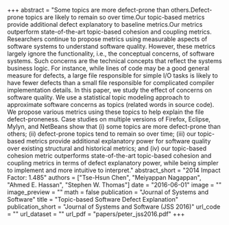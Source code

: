 +++
abstract = "Some topics are more defect-prone than others.Defect-prone topics are likely to remain so over time.Our topic-based metrics provide additional defect explanatory to baseline metrics.Our metrics outperform state-of-the-art topic-based cohesion and coupling metrics. Researchers continue to propose metrics using measurable aspects of software systems to understand software quality. However, these metrics largely ignore the functionality, i.e., the conceptual concerns, of software systems. Such concerns are the technical concepts that reflect the systems business logic. For instance, while lines of code may be a good general measure for defects, a large file responsible for simple I/O tasks is likely to have fewer defects than a small file responsible for complicated compiler implementation details. In this paper, we study the effect of concerns on software quality. We use a statistical topic modeling approach to approximate software concerns as topics (related words in source code). We propose various metrics using these topics to help explain the file defect-proneness. Case studies on multiple versions of Firefox, Eclipse, Mylyn, and NetBeans show that (i) some topics are more defect-prone than others; (ii) defect-prone topics tend to remain so over time; (iii) our topic-based metrics provide additional explanatory power for software quality over existing structural and historical metrics; and (iv) our topic-based cohesion metric outperforms state-of-the-art topic-based cohesion and coupling metrics in terms of defect explanatory power, while being simpler to implement and more intuitive to interpret."
abstract_short = "2014 Impact Factor: 1.485"
authors = ["Tse-Hsun Chen", "Meiyappan Nagappan", "Ahmed E. Hassan", "Stephen W. Thomas"]
date = "2016-06-01"
image = ""
image_preview = ""
math = false
publication = "Journal of Systems and Software"
title = "Topic-based Software Defect Explanation"
publication_short = "Journal of Systems and Software (JSS 2016)"
url_code = ""
url_dataset = ""
url_pdf = "papers/peter_jss2016.pdf"
+++
